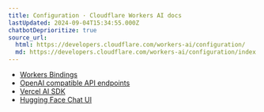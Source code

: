```yaml
---
title: Configuration · Cloudflare Workers AI docs
lastUpdated: 2024-09-04T15:34:55.000Z
chatbotDeprioritize: true
source_url:
  html: https://developers.cloudflare.com/workers-ai/configuration/
  md: https://developers.cloudflare.com/workers-ai/configuration/index.md
---
```


* [Workers Bindings](https://developers.cloudflare.com/workers-ai/configuration/bindings/)
* [OpenAI compatible API endpoints](https://developers.cloudflare.com/workers-ai/configuration/open-ai-compatibility/)
* [Vercel AI SDK](https://developers.cloudflare.com/workers-ai/configuration/ai-sdk/)
* [Hugging Face Chat UI](https://developers.cloudflare.com/workers-ai/configuration/hugging-face-chat-ui/)
